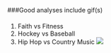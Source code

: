 ###Good analyses include gif(s)
####
1.  Faith vs Fitness
2.  Hockey vs Baseball
3.  Hip Hop vs Country Music
![](https://raw.githubusercontent.com/blehman/d3_meetup_map/master/imgs/choropleth_gif.png)

